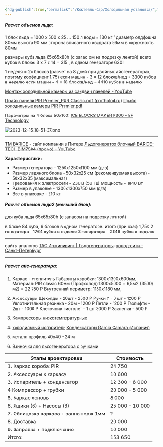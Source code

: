```yaml
---
{"dg-publish":true,"permalink":"/Коктейль-бар/Холодильная установка/","tags":["бар","лед","просмотреть","апрель24"]}
---
```


##### Расчет объемов льда: #

1 блок льда = 1000 х 500 х 25 ... 150 л воды = 130 кг
/ диаметр олдфэшна 80мм высота 90  мм 
сторона вписанного квадрата 56мм в окружность 80мм 

размеры куба льда 65х65х80h (с запас ом на подрезку лентой)
всего кубов в блоке: 3 х 7 х 14 = 315 , в одном генераторе 630!

1 неделя = 2х блоков (расчет на 8 дней при двойных айсгенераторах, поэтому коофициент 1.75)
если машин - 3 = 12 блоков/нед = 3300 кубов в неделю
если машин - 4 = 16 блоков/нед = 4410 кубов в неделю

[Монтаж холодильной камеры из сэндвич панелей - YouTube](https://www.youtube.com/watch?v=Fq0TG1yUIPM)

[Прайс панели PIR Premier_PUR Classic.pdf (profholod.ru)](https://profholod.ru/upload/price/pir_pur_sandvich_panels/%D0%9F%D1%80%D0%B0%D0%B9%D1%81%20%D0%BF%D0%B0%D0%BD%D0%B5%D0%BB%D0%B8%20PIR%20Premier_PUR%20Classic.pdf)
[Прайс холодильные камеры PIR Premier.pdf](https://profholod.ru/upload/price/Price_camery/%D0%9F%D1%80%D0%B0%D0%B9%D1%81%20%D1%85%D0%BE%D0%BB%D0%BE%D0%B4%D0%B8%D0%BB%D1%8C%D0%BD%D1%8B%D0%B5%20%D0%BA%D0%B0%D0%BC%D0%B5%D1%80%D1%8B%20PIR%20Premier.pdf)

Параметры на 4 блока 50х100: 
[ICE BLOCKS MAKER P300 - BF Technology](https://bftech.pro/catalog/icemaker/p300/)

![2023-12-15_18-51-37.png](/img/user/%D0%9A%D0%B0%D1%80%D1%82%D0%B8%D0%BD%D0%BA%D0%B8/2023-12-15_18-51-37.png)



------
[ТМ BARICE](https://barice-tech.ru/) - сайт компании в Питере
[Льдогенератор блочный BARICE-TECH BIM75X4 (промо) - YouTube](https://www.youtube.com/watch?v=Si0aKy4hADo)

**Характеристики:**

- Размер генератора - 1250х1250х1100 мм (д*г*в)
- Размер ледяного блока - 50х32х25 см (рекомендуемая высота) - 50х32х35 (максимальная)
- Требования к электросети - 230 В (50 Гц) Мощность - 1840 Вт
- Размер в упаковке - 1300х1300х750 мм (д*г*в)
- Вес в упаковке - 210 кг

##### Расчет объемов льда2 (меньший блок): 
для куба льда 65х65х80h (с запасом на подрезку лентой)

в блоке 84 куба, 6 блоков в одном генераторе.
итого (при коэф 1,75): 
2 генератора - 1764 кубов в неделю
3 генератора - 2646 кубов в неделю


----
сайты аналогов 
[ТАС Инжиниринг | Льдогенераторы](https://tas-engine.ru/ice)) 
[холод-сити - Санкт-Петербург](https://holodcity.com/ledogenerator_dlya_proizvodstva_prozrachnogo_blochnogo_lda)

----
##### Расчет айс-генератора: 

1. Каркас - утеплитель 
Габариты коробки: 1300х1300х600мм, 
Материал: PIR classic 60мм (Профхолод) 1300х5000 = 6,5м2 (3500/м2) = 22 750 Р 
Внутренний периметр: 1180х1180 мм, 

2. Аксессуары 
	Щеколды - 20шт - 2500 Р
	Ручки ? - 6 шт - 1200 Р 
	Уплотнительная резинка - 20м - 1200 Р
	Петли - 1200 Р 
	Газлифты - 2шт - 1000 Р
	Клепочник пистолет - 1 шт 3000 Р
	Заклепки - 500 Р
3. [Компрессоры низкотемпературные](http://sz-holod.ru/kompressor-dlya-holodilnika/kompressora-nizkotemperaturnye/)
4. [холодильный испаритель](http://sz-holod.ru/ispariteli/)
   [Конденсаторы Garcia Camara (Испания)](http://sz-holod.ru/holodilnye-kondensatory/kondensatory-vozdushnogo-ohlazhdeniya/)
5. металл профиль 40х40 - 24 м
6. [Ванночка для льдогенератора с ручками](https://barice-tech.ru/pokupka-oborudovaniya/vannochka-dlya-ldogeneratora-s-ruchkami/)




| Этапы проектировки                    | Стоимость       |
| ------------------------------------- | --------------- |
| 1. Каркас короба: PIR                 | 24 750          |
| 2. Аксессуары к каркасу               | 10 600          |
| 3. Испаритель + конденсатор           | 12 300 + 8 000  |
| 4 Компрессор + трубки                 | 20 000 + 5 000  |
| 5. Каркас основы                      | 8 000           |
| 6. Ящики (6) + Насосы (6)             | 25 000 + 10 000 |
| 7. Облицовка каркаса + ванна нерж 1мм | ?               |
| 8. Доставка                           | 20 000          |
| 9. Заправка + подключение             | 10 000          |
| Итого:                                | 153 650         |
